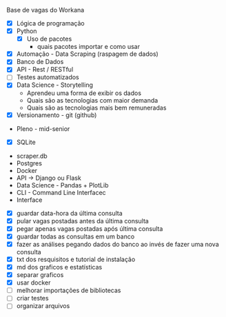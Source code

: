 Base de vagas do Workana
- [x] Lógica de programação
- [x] Python
	- [x] Uso de pacotes
		- quais pacotes importar e como usar
- [x] Automação - Data Scraping (raspagem de dados)
- [x] Banco de Dados 
- [x] API - Rest / RESTful
- [ ] Testes automatizados
- [x] Data Science - Storytelling
	- Aprendeu uma forma de exibir os dados
	- Quais são as tecnologias com maior demanda
	- Quais são as tecnologias mais bem remuneradas
- [x] Versionamento - git (github)
- Pleno - mid-senior
- [x] SQLite
- scraper.db
- Postgres
- Docker
- API -> Django ou Flask
- Data Science - Pandas + PlotLib
- CLI - Command Line Interfacec
- Interface
- [x] guardar data-hora da última consulta 
- [x] pular vagas postadas antes da última consulta
- [x] pegar apenas vagas postadas após última consulta
- [x] guardar todas as consultas em um banco
- [x] fazer as análises pegando dados do banco ao invés de fazer uma nova consulta
- [x] txt dos resquisitos e tutorial de instalação
- [x] md dos graficos e estatísticas
- [x] separar graficos 
- [x] usar docker 
- [ ] melhorar importações de bibliotecas
- [ ] criar testes
- [ ] organizar arquivos